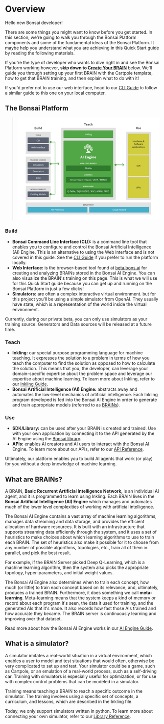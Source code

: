 # Overview

[//]: # (If any commented statements become false, change prior text)

Hello new Bonsai developer!

There are some things you might want to know before you get started. In this section, we're going to walk you through the Bonsai Platform components and some of the fundamental ideas of the Bonsai Platform. It maybe help you understand what you are achieving in this Quick Start guide by reading the following materials.

If you're the type of developer who wants to dive right in and see the Bonsai Platform working however, **skip down to [Create Your BRAIN][1]** below. We'll guide you through setting up your first BRAIN with the Cartpole template, how to get that BRAIN training, and then explain what to do with it!

If you'd prefer not to use our web interface, head to our [CLI Guide][7] to follow a similar guide to this one on your local computer.

## The Bonsai Platform

> ![The Bonsai Platform][2]

### Build

* **Bonsai Command Line Interface (CLI):** is a command line tool that enables you to configure and control the Bonsai Artificial Intelligence (AI) Engine. This is an alternative to using the Web Interface and is not covered in this guide. See the [CLI Guide][7] if you prefer to run the platform locally.
* **Web Interface:** is the browser-based tool found at [beta.bons.ai][3] for creating and analyzing BRAINs stored in the Bonsai AI Engine. You can also visualize the BRAIN's training on this page. This is what we will use for this Quick Start guide because you can get up and running on the Bonsai Platform in just a few clicks!
* **Simulators:** are often a complex interactive virtual environment. but for this project you'll be using a simple simulator from OpenAI. They usually have state, which is a representation of the world inside the virtual environment.

<aside class="notice">
Currently, during our private beta, you can only use simulators as your training source. Generators and Data sources will be released at a future time.
</aside> 

[//]: # (Simulators are the only training source, beta.bons.ai is current website instead of brains.bons.ai)

### Teach

* **Inkling:** our special purpose programming language for machine teaching. It expresses the solution to a problem in terms of how you teach the computer to find the solution as opposed to how to calculate the solution. This means that you, the developer, can leverage your domain-specific expertise about the problem space and leverage our expertise about machine learning. To learn more about Inkling, refer to our [Inkling Guide][8].
* **Bonsai Artificial Intelligence (AI) Engine:** abstracts away and automates the low-level mechanics of artificial intelligence. Each Inkling program developed is fed into the Bonsai AI Engine in order to generate and train appropriate models (referred to as [BRAINs][5]).

### Use

* **SDK/Library:** can be used after your BRAIN is created and trained. Use with your own application by connecting it to the API generated by the AI Engine using the [Bonsai library][4]. 
* **APIs:** enables AI creators and AI users to interact with the Bonsai AI Engine. To learn more about our APIs, refer to our [API Reference][9].

Ultimately, our platform enables you to build AI agents that work (or play) for you without a deep knowledge of machine learning.

## What are BRAINs?

A BRAIN, **Basic Recurrent Artificial Intelligence Network**, is an individual AI agent, and it is programmed to learn using Inkling. Each BRAIN lives in the **Bonsai Artificial Intelligence (AI) Engine** which manages and automates much of the lower level complexities of working with artificial intelligence.

The Bonsai AI Engine contains a vast array of machine learning algorithms, manages data streaming and data storage, and provides the efficient allocation of hardware resources. It is built with an infrastructure that supports streaming data efficiently through the system, and it uses a set of heuristics to make choices about which learning algorithms to use to train each BRAIN. The set of heuristics also make it possible for it to choose from any number of possible algorithms, topologies, etc., train all of them in parallel, and pick the best result.

For example, if the BRAIN Server picked Deep Q-Learning, which is a machine learning algorithm, then the system also picks the appropriate topology, hyper-parameters, and initial weight values.

The Bonsai AI Engine also determines when to train each concept, how much (or little) to train each concept based on its relevance, and, ultimately, produces a trained BRAIN. Furthermore, it does something we call **meta-learning**. Meta-learning means that the system keeps a kind of memory or record about each program it's seen, the data it used for training, and the generated AIs that it's made. It also records how fast those AIs trained and how accurate they became. The BRAIN server is continuously learning and improving over that dataset.

Read more about how the Bonsai AI Engine works in our [AI Engine Guide][6].

## What is a simulator?

A simulator imitates a real-world situation in a virtual environment, which enables a user to model and test situations that would often, otherwise be very complicated to set up and test. Your simulator could be a game, such as Cartpole, or an emulation of a real-world process, such as a self-driving car. Training with simulators is especially useful for optimization, or for use with complex control problems that can be modeled in a simulator.

Training means teaching a BRAIN to reach a specific outcome in the simulator. The training involves using a specific set of concepts, a curriculum, and lessons, which are described in the Inkling file.

Today, we only support simulators written in python. To learn more about connecting your own simulator, refer to our [Library Reference][4].



[1]: #create-your-brain
[2]: ../../images/bonsai-platform.png
[3]: https://beta.bons.ai
[4]: ../references/library-reference.html
[5]: #bonsai-brains
[6]: ./ai-engine-guide.html
[7]: ./cli-guide.html
[8]: ./inkling-guide.html
[9]: ../references/api-reference.html